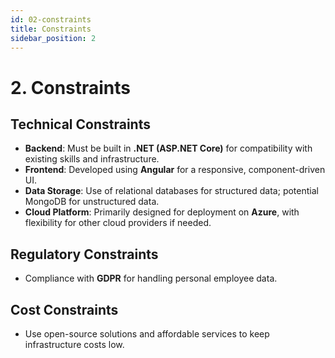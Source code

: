 ```yaml
---
id: 02-constraints
title: Constraints
sidebar_position: 2
---
```

# 2. Constraints

## Technical Constraints
- **Backend**: Must be built in **.NET (ASP.NET Core)** for compatibility with existing skills and infrastructure.
- **Frontend**: Developed using **Angular** for a responsive, component-driven UI.
- **Data Storage**: Use of relational databases for structured data; potential MongoDB for unstructured data.
- **Cloud Platform**: Primarily designed for deployment on **Azure**, with flexibility for other cloud providers if needed.

## Regulatory Constraints
- Compliance with **GDPR** for handling personal employee data.

## Cost Constraints
- Use open-source solutions and affordable services to keep infrastructure costs low.
